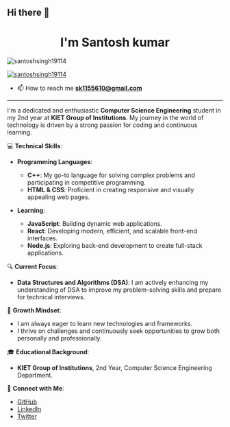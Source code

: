 ## Hi there 👋
<h1 align="center"> I'm Santosh kumar</h1>




<p align="left"> <img src="https://komarev.com/ghpvc/?username=santoshsingh19114&label=Profile%20views&color=0e75b6&style=flat" alt="santoshsingh19114" /> </p>

<p align="left"> <a href="https://github.com/ryo-ma/github-profile-trophy"><img src="https://github-profile-trophy.vercel.app/?username=santoshsingh19114" alt="santoshsingh19114" /></a> </p>



- 📫 How to reach me **sk1155610@gmail.com**

---

I'm a dedicated and enthusiastic **Computer Science Engineering** student in my 2nd year at **KIET Group of Institutions**.
My journey in the world of technology is driven by a strong passion for coding and continuous learning.

💻 **Technical Skills**:

- **Programming Languages**:
  - **C++**: My go-to language for solving complex problems and participating in competitive programming.
  - **HTML & CSS**: Proficient in creating responsive and visually appealing web pages.
  
- **Learning**:
  - **JavaScript**: Building dynamic web applications.
  - **React**: Developing modern, efficient, and scalable front-end interfaces.
  - **Node.js**: Exploring back-end development to create full-stack applications.

🔍 **Current Focus**:

- **Data Structures and Algorithms (DSA)**: I am actively enhancing my understanding of DSA to improve my problem-solving skills and prepare for technical interviews.

🌱 **Growth Mindset**:

- I am always eager to learn new technologies and frameworks.
- I thrive on challenges and continuously seek opportunities to grow both personally and professionally.

🎓 **Educational Background**:

- **KIET Group of Institutions**, 2nd Year, Computer Science Engineering Department.

🔗 **Connect with Me**:

- [GitHub](https://github.com/santoshsingh19114)
- [LinkedIn](https://www.linkedin.com/in/santoshsingh19114/)
- [Twitter](https://x.com/_santoshsingh19)

<!--
**santoshsingh19114/santoshsingh19114** is a ✨ _special_ ✨ repository because its `README.md` (this file) appears on your GitHub profile.

Here are some ideas to get you started:

- 🔭 I’m currently working on ...
- 🌱 I’m currently learning ...
- 👯 I’m looking to collaborate on ...
- 🤔 I’m looking for help with ...
- 💬 Ask me about ...
- 📫 How to reach me: ...
- 😄 Pronouns: ...
- ⚡ Fun fact: ...
-->
